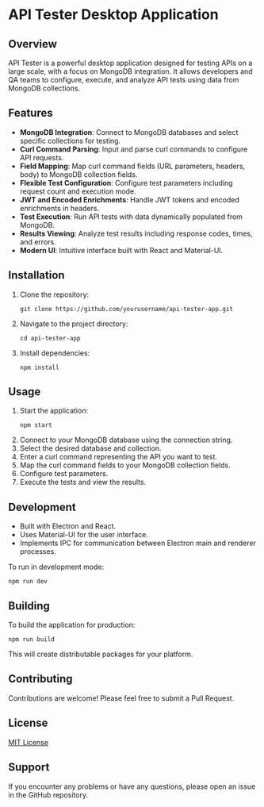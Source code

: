 # API Tester Desktop Application

## Overview

API Tester is a powerful desktop application designed for testing APIs on a large scale, with a focus on MongoDB integration. It allows developers and QA teams to configure, execute, and analyze API tests using data from MongoDB collections.

## Features

- **MongoDB Integration**: Connect to MongoDB databases and select specific collections for testing.
- **Curl Command Parsing**: Input and parse curl commands to configure API requests.
- **Field Mapping**: Map curl command fields (URL parameters, headers, body) to MongoDB collection fields.
- **Flexible Test Configuration**: Configure test parameters including request count and execution mode.
- **JWT and Encoded Enrichments**: Handle JWT tokens and encoded enrichments in headers.
- **Test Execution**: Run API tests with data dynamically populated from MongoDB.
- **Results Viewing**: Analyze test results including response codes, times, and errors.
- **Modern UI**: Intuitive interface built with React and Material-UI.

## Installation

1. Clone the repository:
   ```
   git clone https://github.com/yourusername/api-tester-app.git
   ```
2. Navigate to the project directory:
   ```
   cd api-tester-app
   ```
3. Install dependencies:
   ```
   npm install
   ```

## Usage

1. Start the application:
   ```
   npm start
   ```
2. Connect to your MongoDB database using the connection string.
3. Select the desired database and collection.
4. Enter a curl command representing the API you want to test.
5. Map the curl command fields to your MongoDB collection fields.
6. Configure test parameters.
7. Execute the tests and view the results.

## Development

- Built with Electron and React.
- Uses Material-UI for the user interface.
- Implements IPC for communication between Electron main and renderer processes.

To run in development mode:
```
npm run dev
```

## Building

To build the application for production:
```
npm run build
```

This will create distributable packages for your platform.

## Contributing

Contributions are welcome! Please feel free to submit a Pull Request.

## License

[MIT License](LICENSE)

## Support

If you encounter any problems or have any questions, please open an issue in the GitHub repository.